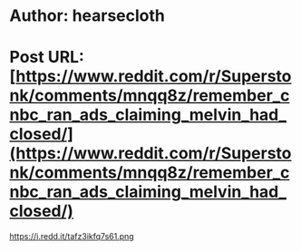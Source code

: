 # Author: hearsecloth
# Post URL: [https://www.reddit.com/r/Superstonk/comments/mnqq8z/remember_cnbc_ran_ads_claiming_melvin_had_closed/](https://www.reddit.com/r/Superstonk/comments/mnqq8z/remember_cnbc_ran_ads_claiming_melvin_had_closed/)


https://i.redd.it/tafz3ikfq7s61.png